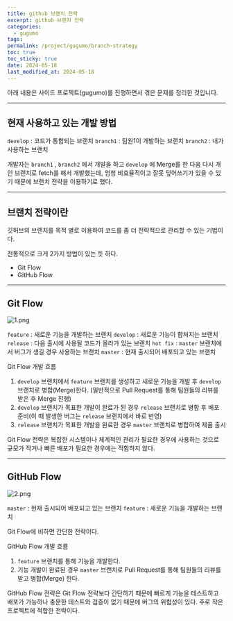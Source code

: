 ```yaml
---
title: github 브랜치 전략
excerpt: github 브랜치 전략
categories:
  - gugumo
tags: 
permalink: /project/gugumo/branch-strategy
toc: true
toc_sticky: true
date: 2024-05-18
last_modified_at: 2024-05-18
---
```

아래 내용은 사이드 프로젝트(gugumo)를 진행하면서 겪은 문제를 정리한 것입니다.  

---

## 현재 사용하고 있는 개발 방법

`develop` : 코드가 통합되는 브랜치
`branch1` : 팀원1이 개발하는 브랜치
`branch2` : 내가 사용하는 브랜치

개발자는 `branch1` , `branch2` 에서 개발을 하고 `develop` 에 Merge를 한 다음 다시 개인 브랜치로 fetch를 해서 개발했는데, 엄청 비효율적이고 잘못 덮어쓰기가 있을 수 있기 때문에 브랜치 전략을 이용하기로 했다. 

---

## 브랜치 전략이란

깃허브의 브랜치를 목적 별로 이용하여 코드를 좀 더 전략적으로 관리할 수 있는 기법이다.  

전통적으로 크게 2가지 방법이 있는 듯 하다.  
+ Git Flow
+ GitHub Flow

---

## Git Flow

![1.png]({{site.url}}\assets\images\posts_img\branch-strategy\1.png)

`feature` : 새로운 기능을 개발하는 브랜치
`develop` : 새로운 기능이 합쳐지는 브랜치
`release` : 다음 출시에 사용될 코드가 올라가 있는 브랜치
`hot fix` : `master` 브랜치에서 버그가 생길 경우 사용하는 브랜치
`master`   : 현재 출시되어 배포되고 있는 브랜치

Git Flow 개발 흐름

1. `develop` 브랜치에서  `feature` 브랜치를 생성하고 새로운 기능을 개발 후 `develop` 브랜치로 병합(Merge)한다. (일반적으로 Pull Request를 통해 팀원들의 리뷰를 받은 후 Merge 진행)
2. `develop` 브랜치가 목표한 개발이 완료가 된 경우 `release` 브랜치로 병합 후 배포 준비(이 때 발생한 버그는 `release` 브랜치에서 바로 반영)
3. `release` 브랜치가 목표한 개발을 완료한 경우 `master` 브랜치로 병합하여 제품 출시

Git Flow 전략은 복잡한 시스템이나 체계적인 관리가 필요한 경우에 사용하는 것으로 규모가 작거나 빠른 배포가 필요한 경우에는 적합하지 않다.  

---

## GitHub Flow

![2.png]({{site.url}}\assets\images\posts_img\branch-strategy\2.png)

`master` : 현재 출시되어 배포되고 있는 브랜치
`feature` : 새로운 기능을 개발하는 브랜치

Git Flow에 비하면 간단한 전략이다.  

GitHub Flow 개발 흐름
1. `feature` 브랜치를 통해 기능을 개발한다.
2. 기능 개발이 완료된 경우 `master` 브랜치로 Pull Request를 통해 팀원들의 리뷰를 받고 병합(Merge) 한다.  

GitHub Flow 전략은 Git Flow 전략보다 간단하기 때문에 빠르게 기능을 테스트하고 배포가 가능하나 충분한 테스트와  검증이 없기 때문에 버그의 위험성이 있다. 주로 작은 프로젝트에 적합한 전략이다.  

